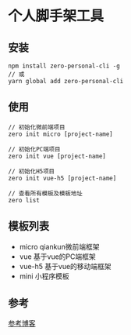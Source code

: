 # 个人脚手架工具

## 安装
```
npm install zero-personal-cli -g
// 或
yarn global add zero-personal-cli
```

## 使用
```
// 初始化微前端项目
zero init micro [project-name]

// 初始化PC端项目
zero init vue [project-name]

// 初始化H5项目
zero init vue-h5 [project-name]

// 查看所有模板及模板地址
zero list
```

## 模板列表

- micro qiankun微前端框架
- vue 基于vue的PC端框架
- vue-h5 基于vue的移动端框架
- mini 小程序模板

## 参考
[参考博客](https://juejin.cn/post/6844903807919325192)
